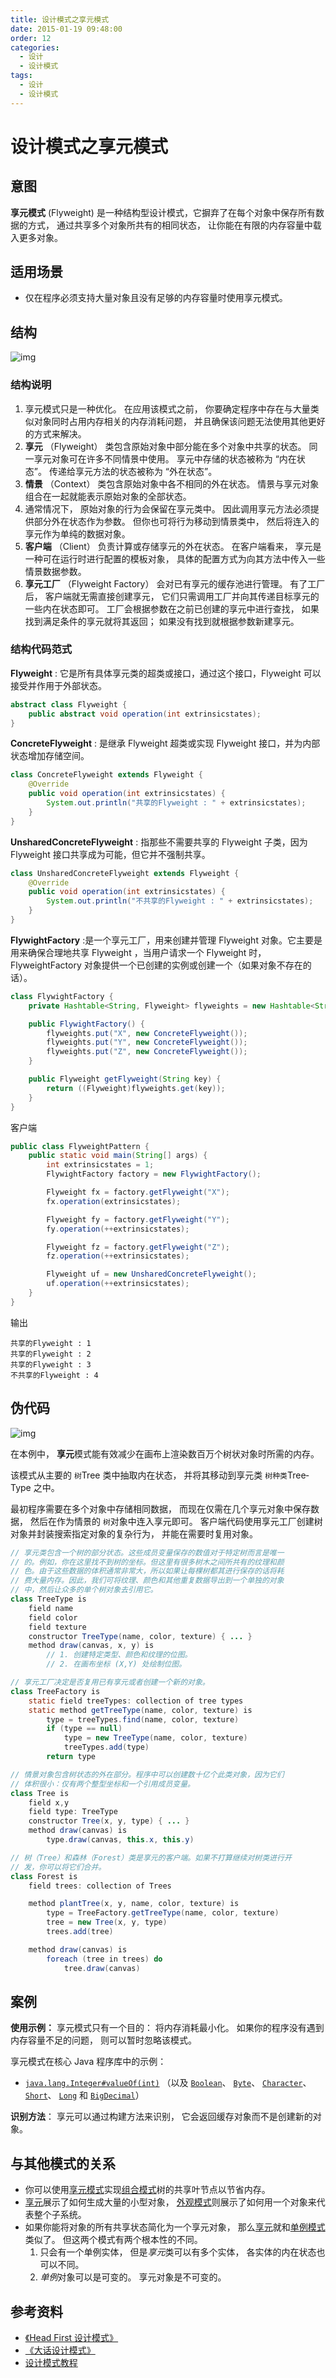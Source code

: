 ```yaml
---
title: 设计模式之享元模式
date: 2015-01-19 09:48:00
order: 12
categories:
  - 设计
  - 设计模式
tags:
  - 设计
  - 设计模式
---
```


# 设计模式之享元模式

## 意图

**享元模式** (Flyweight) 是一种结构型设计模式，它摒弃了在每个对象中保存所有数据的方式， 通过共享多个对象所共有的相同状态， 让你能在有限的内存容量中载入更多对象。

## 适用场景

- 仅在程序必须支持大量对象且没有足够的内存容量时使用享元模式。

## 结构

![img](https://raw.githubusercontent.com/dunwu/images/master/snap/20210430182947.png)

### 结构说明

1. 享元模式只是一种优化。 在应用该模式之前， 你要确定程序中存在与大量类似对象同时占用内存相关的内存消耗问题， 并且确保该问题无法使用其他更好的方式来解决。
2. **享元** （Flyweight） 类包含原始对象中部分能在多个对象中共享的状态。 同一享元对象可在许多不同情景中使用。 享元中存储的状态被称为 “内在状态”。 传递给享元方法的状态被称为 “外在状态”。
3. **情景** （Context） 类包含原始对象中各不相同的外在状态。 情景与享元对象组合在一起就能表示原始对象的全部状态。
4. 通常情况下， 原始对象的行为会保留在享元类中。 因此调用享元方法必须提供部分外在状态作为参数。 但你也可将行为移动到情景类中， 然后将连入的享元作为单纯的数据对象。
5. **客户端** （Client） 负责计算或存储享元的外在状态。 在客户端看来， 享元是一种可在运行时进行配置的模板对象， 具体的配置方式为向其方法中传入一些情景数据参数。
6. **享元工厂** （Flyweight Factory） 会对已有享元的缓存池进行管理。 有了工厂后， 客户端就无需直接创建享元， 它们只需调用工厂并向其传递目标享元的一些内在状态即可。 工厂会根据参数在之前已创建的享元中进行查找， 如果找到满足条件的享元就将其返回； 如果没有找到就根据参数新建享元。

### 结构代码范式

**Flyweight** : 它是所有具体享元类的超类或接口，通过这个接口，Flyweight 可以接受并作用于外部状态。

```java
abstract class Flyweight {
    public abstract void operation(int extrinsicstates);
}
```

**ConcreteFlyweight** : 是继承 Flyweight 超类或实现 Flyweight 接口，并为内部状态增加存储空间。

```java
class ConcreteFlyweight extends Flyweight {
    @Override
    public void operation(int extrinsicstates) {
        System.out.println("共享的Flyweight : " + extrinsicstates);
    }
}
```

**UnsharedConcreteFlyweight** : 指那些不需要共享的 Flyweight 子类，因为 Flyweight 接口共享成为可能，但它并不强制共享。

```java
class UnsharedConcreteFlyweight extends Flyweight {
    @Override
    public void operation(int extrinsicstates) {
        System.out.println("不共享的Flyweight : " + extrinsicstates);
    }
}
```

**FlywightFactory** :是一个享元工厂，用来创建并管理 Flyweight 对象。它主要是用来确保合理地共享 Flyweight ，当用户请求一个 Flyweight 时， FlyweightFactory 对象提供一个已创建的实例或创建一个（如果对象不存在的话）。

```java
class FlywightFactory {
    private Hashtable<String, Flyweight> flyweights = new Hashtable<String, Flyweight>();

    public FlywightFactory() {
        flyweights.put("X", new ConcreteFlyweight());
        flyweights.put("Y", new ConcreteFlyweight());
        flyweights.put("Z", new ConcreteFlyweight());
    }

    public Flyweight getFlyweight(String key) {
        return ((Flyweight)flyweights.get(key));
    }
}
```

客户端

```java
public class FlyweightPattern {
    public static void main(String[] args) {
        int extrinsicstates = 1;
        FlywightFactory factory = new FlywightFactory();

        Flyweight fx = factory.getFlyweight("X");
        fx.operation(extrinsicstates);

        Flyweight fy = factory.getFlyweight("Y");
        fy.operation(++extrinsicstates);

        Flyweight fz = factory.getFlyweight("Z");
        fz.operation(++extrinsicstates);

        Flyweight uf = new UnsharedConcreteFlyweight();
        uf.operation(++extrinsicstates);
    }
}
```

输出

```
共享的Flyweight : 1
共享的Flyweight : 2
共享的Flyweight : 3
不共享的Flyweight : 4
```

## 伪代码

![img](https://raw.githubusercontent.com/dunwu/images/master/snap/20210430183339.png)

在本例中， **享元**模式能有效减少在画布上渲染数百万个树状对象时所需的内存。

该模式从主要的 `树`Tree 类中抽取内在状态， 并将其移动到享元类 `树种类`Tree­Type 之中。

最初程序需要在多个对象中存储相同数据， 而现在仅需在几个享元对象中保存数据， 然后在作为情景的 `树`对象中连入享元即可。 客户端代码使用享元工厂创建树对象并封装搜索指定对象的复杂行为， 并能在需要时复用对象。

```java
// 享元类包含一个树的部分状态。这些成员变量保存的数值对于特定树而言是唯一
// 的。例如，你在这里找不到树的坐标。但这里有很多树木之间所共有的纹理和颜
// 色。由于这些数据的体积通常非常大，所以如果让每棵树都其进行保存的话将耗
// 费大量内存。因此，我们可将纹理、颜色和其他重复数据导出到一个单独的对象
// 中，然后让众多的单个树对象去引用它。
class TreeType is
    field name
    field color
    field texture
    constructor TreeType(name, color, texture) { ... }
    method draw(canvas, x, y) is
        // 1. 创建特定类型、颜色和纹理的位图。
        // 2. 在画布坐标 (X,Y) 处绘制位图。

// 享元工厂决定是否复用已有享元或者创建一个新的对象。
class TreeFactory is
    static field treeTypes: collection of tree types
    static method getTreeType(name, color, texture) is
        type = treeTypes.find(name, color, texture)
        if (type == null)
            type = new TreeType(name, color, texture)
            treeTypes.add(type)
        return type

// 情景对象包含树状态的外在部分。程序中可以创建数十亿个此类对象，因为它们
// 体积很小：仅有两个整型坐标和一个引用成员变量。
class Tree is
    field x,y
    field type: TreeType
    constructor Tree(x, y, type) { ... }
    method draw(canvas) is
        type.draw(canvas, this.x, this.y)

// 树（Tree）和森林（Forest）类是享元的客户端。如果不打算继续对树类进行开
// 发，你可以将它们合并。
class Forest is
    field trees: collection of Trees

    method plantTree(x, y, name, color, texture) is
        type = TreeFactory.getTreeType(name, color, texture)
        tree = new Tree(x, y, type)
        trees.add(tree)

    method draw(canvas) is
        foreach (tree in trees) do
            tree.draw(canvas)
```

## 案例

**使用示例：** 享元模式只有一个目的： 将内存消耗最小化。 如果你的程序没有遇到内存容量不足的问题， 则可以暂时忽略该模式。

享元模式在核心 Java 程序库中的示例：

- [`java.lang.Integer#valueOf(int)`](http://docs.oracle.com/javase/8/docs/api/java/lang/Integer.html#valueOf-int-) （以及 [`Boolean`](http://docs.oracle.com/javase/8/docs/api/java/lang/Boolean.html#valueOf-boolean-)、 [`Byte`](http://docs.oracle.com/javase/8/docs/api/java/lang/Byte.html#valueOf-byte-)、 [`Character`](http://docs.oracle.com/javase/8/docs/api/java/lang/Character.html#valueOf-char-)、 [`Short`](http://docs.oracle.com/javase/8/docs/api/java/lang/Short.html#valueOf-short-)、 [`Long`](http://docs.oracle.com/javase/8/docs/api/java/lang/Long.html#valueOf-long-) 和 [`Big­Decimal`](https://docs.oracle.com/javase/8/docs/api/java/math/BigDecimal.html#valueOf-long-int-)）

**识别方法**： 享元可以通过构建方法来识别， 它会返回缓存对象而不是创建新的对象。

## 与其他模式的关系

- 你可以使用[享元模式](https://refactoringguru.cn/design-patterns/flyweight)实现[组合模式](https://refactoringguru.cn/design-patterns/composite)树的共享叶节点以节省内存。
- [享元](https://refactoringguru.cn/design-patterns/flyweight)展示了如何生成大量的小型对象， [外观模式](https://refactoringguru.cn/design-patterns/facade)则展示了如何用一个对象来代表整个子系统。
- 如果你能将对象的所有共享状态简化为一个享元对象， 那么[享元](https://refactoringguru.cn/design-patterns/flyweight)就和[单例模式](https://refactoringguru.cn/design-patterns/singleton)类似了。 但这两个模式有两个根本性的不同。
  1. 只会有一个单例实体， 但是*享元*类可以有多个实体， 各实体的内在状态也可以不同。
  2. *单例*对象可以是可变的。 享元对象是不可变的。

## 参考资料

- [《Head First 设计模式》](https://book.douban.com/subject/2243615/)
- [《大话设计模式》](https://book.douban.com/subject/2334288/)
- [设计模式教程](https://refactoringguru.cn/design-patterns/catalog)
